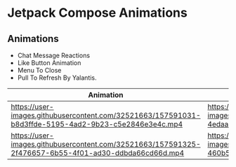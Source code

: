 # Jetpack Compose Animations

## Animations


- Chat Message Reactions
- Like Button Animation
- Menu To Close
- Pull To Refresh By Yalantis.

| Animation            | Animation          |
|----------------	|------------------------------	|
| https://user-images.githubusercontent.com/32521663/157591031-b8d3ffde-5195-4ad2-9b23-c5e2846e3e4c.mp4 | https://user-images.githubusercontent.com/32521663/157591309-4edaa24b-e0b4-4d89-a64f-a81e29921086.mp4 |
| https://user-images.githubusercontent.com/32521663/157591325-2f476657-6b55-4f01-ad30-ddbda66cd66d.mp4 | https://user-images.githubusercontent.com/32521663/157591331-460b525d-0441-4601-b6f7-d0b2ed1e76b3.mp4 |


